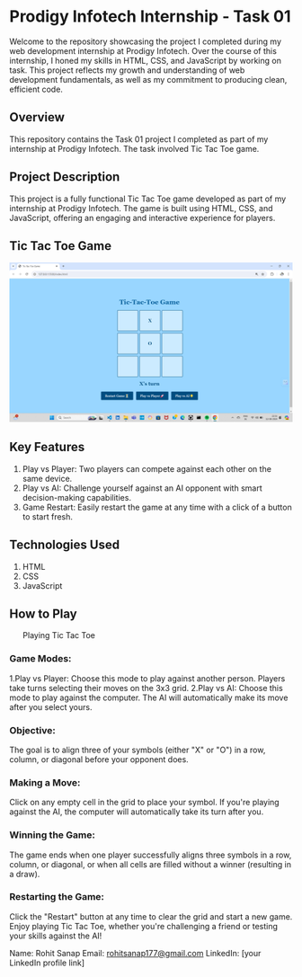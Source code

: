# Prodigy Infotech Internship - Task 01
Welcome to the repository showcasing the project I completed during my web development internship at Prodigy Infotech. Over the course of this internship, I honed my skills in HTML, CSS, and JavaScript by working on task. This project reflects my growth and understanding of web development fundamentals, as well as my commitment to producing clean, efficient code.

## Overview
This repository contains the Task 01 project I completed as part of my internship at Prodigy Infotech. The task involved Tic Tac Toe game.

## Project Description
This project is a fully functional Tic Tac Toe game developed as part of my internship at Prodigy Infotech. The game is built using HTML, CSS, and JavaScript, offering an engaging and interactive experience for players.

## Tic Tac Toe Game
![Game](Game.png)

## Key Features
1. Play vs Player: Two players can compete against each other on the same device.
2. Play vs AI: Challenge yourself against an AI opponent with smart decision-making capabilities.
3. Game Restart: Easily restart the game at any time with a click of a button to start fresh.

## Technologies Used
1. HTML
2. CSS
3. JavaScript

## How to Play
<ul>Playing Tic Tac Toe</ul>

### Game Modes:
1.Play vs Player: Choose this mode to play against another person. Players take turns selecting their moves on the 3x3 grid.
2.Play vs AI: Choose this mode to play against the computer. The AI will automatically make its move after you select yours.

### Objective:
The goal is to align three of your symbols (either "X" or "O") in a row, column, or diagonal before your opponent does.

### Making a Move:
Click on any empty cell in the grid to place your symbol.
If you're playing against the AI, the computer will automatically take its turn after you.

### Winning the Game:
The game ends when one player successfully aligns three symbols in a row, column, or diagonal, or when all cells are filled without a winner (resulting in a draw).

### Restarting the Game:
Click the "Restart" button at any time to clear the grid and start a new game.
Enjoy playing Tic Tac Toe, whether you're challenging a friend or testing your skills against the AI!

Name: Rohit Sanap
Email: rohitsanap177@gmail.com
LinkedIn: [your LinkedIn profile link]